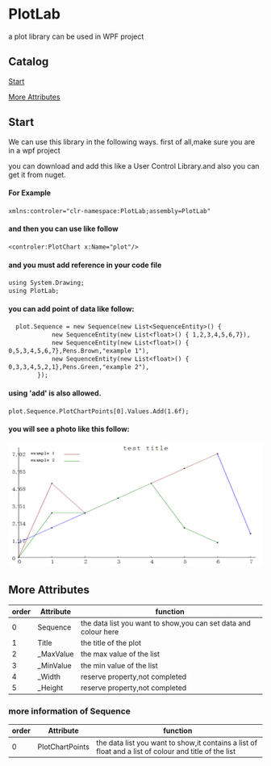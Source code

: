 # PlotLab
a plot library can be used in WPF project

## Catalog

[Start](#start)

[More Attributes](#more-attributes)

## Start
We can use this library in the following ways.
first of all,make sure you are in a wpf project

you can download and add this like a User Control Library.and also you can get it from nuget.
#### For Example
    xmlns:controler="clr-namespace:PlotLab;assembly=PlotLab"
#### and then you can use like follow
    <controler:PlotChart x:Name="plot"/>
#### and you must add reference in your code file
    using System.Drawing;
    using PlotLab;
#### you can add point of data like follow:
      plot.Sequence = new Sequence(new List<SequenceEntity>() {
                new SequenceEntity(new List<float>() { 1,2,3,4,5,6,7}),
                new SequenceEntity(new List<float>() { 0,5,3,4,5,6,7},Pens.Brown,"example 1"),
                new SequenceEntity(new List<float>() { 0,3,3,4,5,2,1},Pens.Green,"example 2"),
            });
#### using 'add' is also allowed.
    plot.Sequence.PlotChartPoints[0].Values.Add(1.6f);
#### you will see a photo like this follow:
![Example](https://github.com/dongfangyier/PlotLab/blob/master/img/example1.png)

## More Attributes
| order | Attribute|function
|---|---|---|
| 0| Sequence | the data list you want to show,you can set data and colour here |
| 1| Title|the title of the plot|
| 2 | _MaxValue|the max value of the list|
| 3 | _MinValue |the min value of the list|
| 4 | _Width|reserve property,not completed|
| 5 | _Height|reserve property,not completed|
### more information of Sequence
| order | Attribute|function
|---|---|---|
| 0| PlotChartPoints | the data list you want to show,it contains a list of float and a list of colour and title of the list |

    
    
